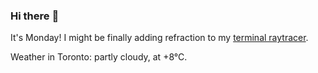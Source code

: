 ### Hi there :wave:

It's Monday! I might be finally adding refraction to my [terminal raytracer](https://github.com/bewuethr/bash-raytracer).

Weather in Toronto: partly cloudy, at +8°C.
